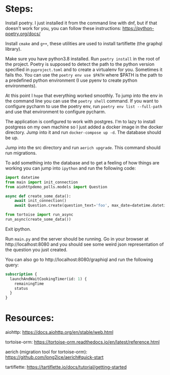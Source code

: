 # Steps:
Install poetry. I just installed it from the command line with dnf, but if that doesn't work for you, you can follow these instructions: https://python-poetry.org/docs/

Install `cmake` and `g++`, these utilities are used to install tartiflette (the graphql library).

Make sure you have python3.8 installed. Run `poetry install` in the root of the project. Poetry is supposed to detect the path to the python version specified in `pyproject.toml` and to create a virtualenv for you. Sometimes it fails tho. You can use the `poetry env use $PATH` where $PATH is the path to a predefined python environment (I use pyenv to create python environments).

At this point I `hope` that everything worked smoothly. To jump into the env in the command line you can use the `poetry shell` command. If you want to configure pycharm to use the poetry env, run `poetry env list --full-path` and use that environment to configure pycharm.

The application is configured to work with postgres. I'm to lazy to install postgress on my own machine so I just added a docker image in the docker directory. Jump into it and run `docker-compose up -d`. The database should be up.

Jump into the src directory and run `aerich upgrade`. This command should run migrations.

To add something into the database and to get a feeling of how things are working you can jump into `ipython` and run the following code:

```python
import datetime
from main import init_connection
from aiohttpdemo_polls.models import Question

async def create_some_data(): 
    await init_connection() 
    await Question.create(question_text='foo', max_date=datetime.datetime.now().date()) 

from tortoise import run_async
run_async(create_some_data())
```
Exit ipython.

Run `main.py` and the server should be running. Go in your browser at http://localhost:8080 and you should see some weird json representation of the question you just created.

You can also go to http://localhost:8080/graphiql and run the following query:
```graphql
subscription {
  launchAndWaitCookingTimer(id: 1) {
    remainingTime
    status
  }
}
```

# Resources:
aiohttp: https://docs.aiohttp.org/en/stable/web.html

tortoise-orm:  https://tortoise-orm.readthedocs.io/en/latest/reference.html

aerich (migration tool for tortoise-orm): https://github.com/long2ice/aerich#quick-start

tartiflette: https://tartiflette.io/docs/tutorial/getting-started
